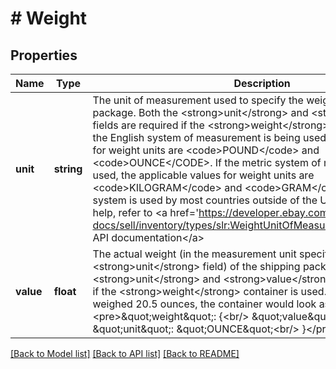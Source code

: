 # # Weight

## Properties

Name | Type | Description | Notes
------------ | ------------- | ------------- | -------------
**unit** | **string** | The unit of measurement used to specify the weight of a shipping package. Both the &lt;strong&gt;unit&lt;/strong&gt; and &lt;strong&gt;value&lt;/strong&gt; fields are required if the &lt;strong&gt;weight&lt;/strong&gt; container is used. If the English system of measurement is being used, the applicable values for weight units are &lt;code&gt;POUND&lt;/code&gt; and &lt;code&gt;OUNCE&lt;/CODE&gt;. If the metric system of measurement is being used, the applicable values for weight units are &lt;code&gt;KILOGRAM&lt;/code&gt; and &lt;code&gt;GRAM&lt;/code&gt;. The metric system is used by most countries outside of the US. For implementation help, refer to &lt;a href&#x3D;&#39;https://developer.ebay.com/api-docs/sell/inventory/types/slr:WeightUnitOfMeasureEnum&#39;&gt;eBay API documentation&lt;/a&gt; | [optional]
**value** | **float** | The actual weight (in the measurement unit specified in the &lt;strong&gt;unit&lt;/strong&gt; field) of the shipping package. Both the &lt;strong&gt;unit&lt;/strong&gt; and &lt;strong&gt;value&lt;/strong&gt; fields are required if the &lt;strong&gt;weight&lt;/strong&gt; container is used. If a shipping package weighed 20.5 ounces, the container would look as follows: &lt;br/&gt;&lt;pre&gt;\&quot;weight\&quot;: {&lt;br/&gt; \&quot;value\&quot;: 20.5,&lt;br/&gt; \&quot;unit\&quot;: \&quot;OUNCE\&quot;&lt;br/&gt; }&lt;/pre&gt; | [optional]

[[Back to Model list]](../../README.md#models) [[Back to API list]](../../README.md#endpoints) [[Back to README]](../../README.md)
